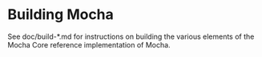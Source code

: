 Building Mocha
=============

See doc/build-*.md for instructions on building the various
elements of the Mocha Core reference implementation of Mocha.
